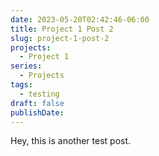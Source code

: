 ```yaml
---
date: 2023-05-20T02:42:46-06:00
title: Project 1 Post 2
slug: project-1-post-2
projects:
  - Project 1
series:
  - Projects
tags:
  - testing
draft: false
publishDate:
---
```


Hey, this is another test post.
